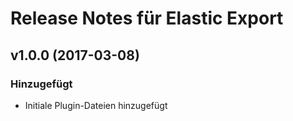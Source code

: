 # Release Notes für Elastic Export

## v1.0.0 (2017-03-08)

### Hinzugefügt
- Initiale Plugin-Dateien hinzugefügt